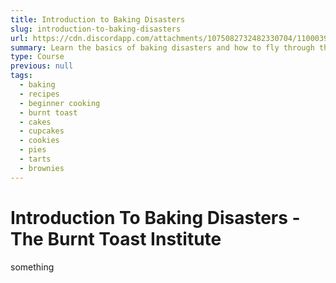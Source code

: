 ```yaml
---
title: Introduction to Baking Disasters
slug: introduction-to-baking-disasters
url: https://cdn.discordapp.com/attachments/1075082732482330704/1100039487486177320/Ancalagen_baking_disasters_burnt_cake_in_oven_cartoon_9b4995d7-de58-469b-b122-223c36b51553.png
summary: Learn the basics of baking disasters and how to fly through them with chaotic grace.
type: Course
previous: null
tags:
  - baking
  - recipes
  - beginner cooking
  - burnt toast
  - cakes
  - cupcakes
  - cookies
  - pies
  - tarts
  - brownies
---
```


# Introduction To Baking Disasters - The Burnt Toast Institute

something
